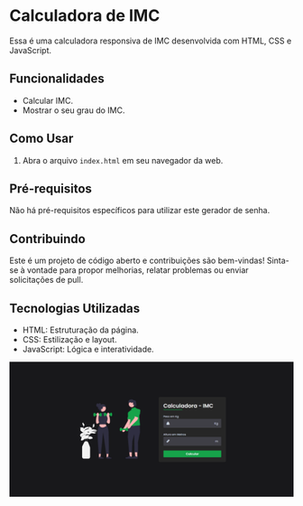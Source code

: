 # Calculadora de IMC

Essa é uma calculadora responsiva de IMC desenvolvida com HTML, CSS e JavaScript.

## Funcionalidades

- Calcular IMC.
- Mostrar o seu grau do IMC.

## Como Usar

1. Abra o arquivo `index.html` em seu navegador da web.

## Pré-requisitos

Não há pré-requisitos específicos para utilizar este gerador de senha.

## Contribuindo

Este é um projeto de código aberto e contribuições são bem-vindas! Sinta-se à vontade para propor melhorias, relatar problemas ou enviar solicitações de pull.

## Tecnologias Utilizadas

- HTML: Estruturação da página.
- CSS: Estilização e layout.
- JavaScript: Lógica e interatividade.

![foto](https://github.com/RhyanVictoor/CalculadoraIMC/blob/main/image.png?raw=true)
